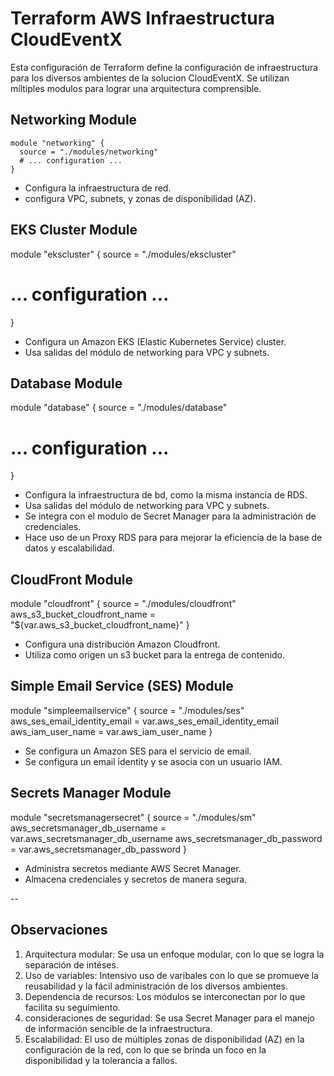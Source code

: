 # Terraform AWS Infraestructura CloudEventX

Esta configuración de Terraform define la configuración de infraestructura para los diversos ambientes de la solucion CloudEventX. Se utilizan míltiples modulos para lograr una arquitectura comprensible. 

## Networking Module
```hcl 
module "networking" {
  source = "./modules/networking"
  # ... configuration ...
}
``` 
- Configura la infraestructura de red.
- configura VPC, subnets, y zonas de disponibilidad (AZ). 

## EKS Cluster Module
module "ekscluster" {
  source = "./modules/ekscluster"
  # ... configuration ...
}

- Configura un Amazon EKS (Elastic Kubernetes Service) cluster. 
- Usa salidas del módulo de networking para VPC y subnets. 

## Database Module 
module "database" {
  source = "./modules/database"
  # ... configuration ...
}

- Configura la infraestructura de bd, como la misma instancia de RDS. 
- Usa salidas del módulo de networking para VPC y subnets. 
- Se integra con el modulo de Secret Manager para la administración de credenciales. 
- Hace uso de un Proxy RDS para para mejorar la eficiencia de la base de datos y escalabilidad.   

## CloudFront Module
module "cloudfront" {
  source = "./modules/cloudfront"
  aws_s3_bucket_cloudfront_name = "${var.aws_s3_bucket_cloudfront_name}"
}

- Configura una distribución Amazon Cloudfront.
- Utiliza como origen un s3 bucket para la entrega de contenido. 

## Simple Email Service (SES) Module
module "simpleemailservice" {
  source = "./modules/ses"
  aws_ses_email_identity_email = var.aws_ses_email_identity_email
  aws_iam_user_name = var.aws_iam_user_name
}

- Se configura un Amazon SES para el servicio de email. 
- Se configura un email identity y se asocia con un usuario IAM.

## Secrets Manager Module
module "secretsmanagersecret" {
  source = "./modules/sm"
  aws_secretsmanager_db_username = var.aws_secretsmanager_db_username
  aws_secretsmanager_db_password = var.aws_secretsmanager_db_password
}

- Administra secretos mediante AWS Secret Manager. 
- Almacena credenciales y secretos de manera segura. 

-- 
## Observaciones 
1. Arquitectura modular: Se usa un enfoque modular, con lo que se logra la separación de intéses. 
2. Uso de variables: Intensivo uso de varibales con lo que se promueve la reusabilidad y la fácil administración de los diversos ambientes. 
3. Dependencia de recursos: Los módulos se interconectan por lo que facilita su seguimiento. 
4. consideraciones de seguridad: Se usa Secret Manager para el manejo de información sencible de la infraestructura. 
5. Escalabilidad: El uso de múltiples zonas de disponibilidad (AZ) en la configuración de la red, con lo que se brinda un foco en la disponibilidad y la tolerancia a fallos. 
